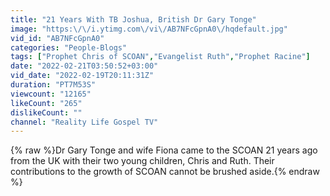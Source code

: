 ```yaml
---
title: "21 Years With TB Joshua, British Dr Gary Tonge"
image: "https:\/\/i.ytimg.com\/vi\/AB7NFcGpnA0\/hqdefault.jpg"
vid_id: "AB7NFcGpnA0"
categories: "People-Blogs"
tags: ["Prophet Chris of SCOAN","Evangelist Ruth","Prophet Racine"]
date: "2022-02-21T03:50:52+03:00"
vid_date: "2022-02-19T20:11:31Z"
duration: "PT7M53S"
viewcount: "12165"
likeCount: "265"
dislikeCount: ""
channel: "Reality Life Gospel TV"
---
```

{% raw %}Dr Gary Tonge and wife Fiona came to the SCOAN 21 years ago from the UK with their two young children, Chris and Ruth. Their contributions to the growth of SCOAN cannot be brushed aside.{% endraw %}

